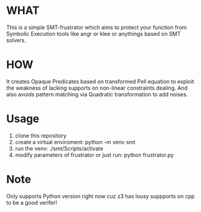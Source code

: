 # WHAT

 This is a simple SMT-frustrator which aims to protect your function from Symbolic Execution tools like angr or klee or anythings based on SMT solvers. 

# HOW

 It creates Opaque Predicates based on transformed Pell equation to exploit the weakness of lacking supports on non-linear constraints dealing. And also avoids pattern matching via  Quadratic transformation to add noises. 

# Usage

 1. clone this repository
 2. create a virtual enviroment: python -m venv smt
 3. run the venv: ./smt/Scripts/activate
 4. modify parameters of frustrator or just run: python frustrator.py

# Note
 Only supports Python version right now cuz z3 has lousy suppports on cpp to be a good verifer!
